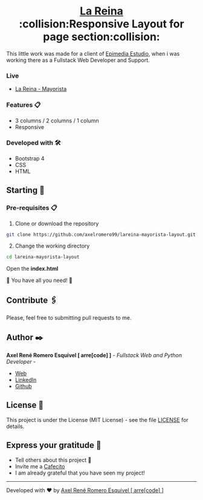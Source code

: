 <h1 align="center" style="border-bottom: none">
    <b>
        <a href="https://www.lareinacorrientes.com.ar/mayorista/">La Reina</a><br>
    </b>
 :collision:Responsive Layout for page section:collision:<br>

</h1>

This little work was made for a client of [Epimedia Estudio](https://www.epimediaestudio.com/en/), when i was working there as a Fullstack Web Developer and Support.

### Live  
* [La Reina - Mayorista](https://www.arrecode.com/#/)


### Features 📋
* 3 columns / 2 columns / 1 column
* Responsive

### Developed with 🛠️
* Bootstrap 4
* CSS
* HTML

## Starting 🚀

### Pre-requisites 📋
1. Clone or download the repository 

```bash
git clone https://github.com/axelromero99/lareina-mayorista-layout.git
```

2. Change the working directory

```bash
cd lareina-mayorista-layout
```

Open the **index.html**

🌟 You have all you need! 🌟

## Contribute 🖇️

Please, feel free to submitting pull requests to me.

## Author ✒️

**Axel René Romero Esquivel [ arre[code] ]** - *Fullstack Web and Python Developer* - 

* [Web](https://www.arrecode.com) 
* [LinkedIn](https://www.linkedin.com/in/arrecode/)
* [Github](https://github.com/axelromero99)

## License 📄

This project is under the License (MIT License) - see the file [LICENSE](LICENSE.md) for details.

## Express your gratitude 🎁

* Tell others about this project 📢
* Invite me a [Cafecito](https://cafecito.app/arrecode)
* I am already grateful that you have seen my project!


---
Developed with ❤️ by [Axel René Romero Esquivel [ arre[code] ]](https:www.arrecode.com) 
